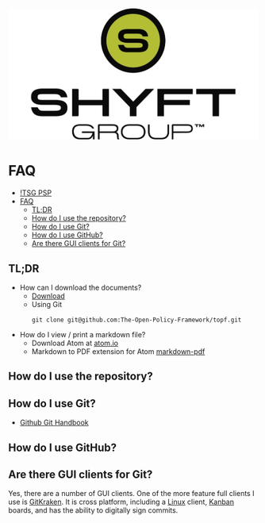 ![TSG PSP](/images/header.jpg)
================================================

# FAQ

- [!TSG PSP](#)
- [FAQ](#faq)
  - [TL;DR](#tldr)
  - [How do I use the repository?](#how-do-i-use-the-repository)
  - [How do I use Git?](#how-do-i-use-git)
  - [How do I use GitHub?](#how-do-i-use-github)
  - [Are there GUI clients for Git?](#are-there-gui-clients-for-git)

## TL;DR

- How can I download the documents?
  + [Download][topfdownload]
  + Using Git
    ```
    git clone git@github.com:The-Open-Policy-Framework/topf.git
    ```
- How do I view / print a markdown file?
  + Download Atom at [atom.io][atomio] 
  + Markdown to PDF extension for Atom [markdown-pdf][markdown-pdf]


## How do I use the repository?


## How do I use Git?
- [Github Git Handbook][githubgithandbook]

## How do I use GitHub?


## Are there GUI clients for Git?
Yes, there are a number of GUI clients. One of the more feature full clients I use is [GitKraken][gitkraken]. It is cross platform, including a [Linux][wikilinux] client, [Kanban][wikikanban] boards, and has the ability to digitally sign commits.


[atomio]: https://atom.io
[githubgithandbook]: https://guides.github.com/introduction/git-handbook/
[gitkraken]: https://www.gitkraken.com
[markdown-pdf]: https://atom.io/packages/markdown-pdf
[topfdownload]: https://github.com/The-Open-Policy-Framework/topf/archive/master.zip
[wikikanban]: https://en.wikipedia.org/wiki/Kanban_board
[wikilinux]: https://en.wikipedia.org/wiki/Linux